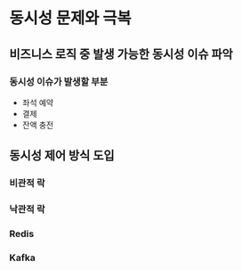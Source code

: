 # 동시성 문제와 극복

## 비즈니스 로직 중 발생 가능한 동시성 이슈 파악

### 동시성 이슈가 발생할 부분
- 좌석 예약
- 결제
- 잔액 충전

## 동시성 제어 방식 도입

### 비관적 락

### 낙관적 락

### Redis

### Kafka
